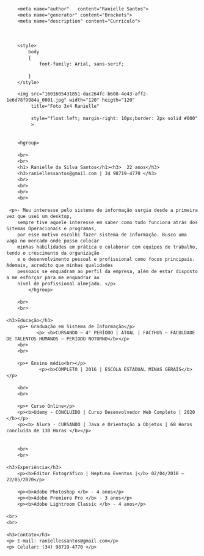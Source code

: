 
<html lang="pt-BR">
    <head>
    <title>Meu currículo</title>
        <meta charset="utf-8">
        
        <meta name="author"   content="Ranielle Santos">
        <meta name="generator" content="Brackets">
        <meta name="description" content="Currículo">
        
        
        
        <style>
            body 
            {
                font-family: Arial, sans-serif;
                
            }
        </style>
        

</head>
    <body>
        
        <img src="1601605431851-dac264fc-b608-4e43-aff2-1e6d78f9984a_0001.jpg" width="120" heigth="120"
             title="Foto 3x4 Ranielle"
             
             style="float:left; margin-right: 10px;border: 2px solid #000"
             >
        
        
        <hgroup>
        
        <br>
        <br>
        <h1> Ranielle da Silva Santos</h1><h3>  22 anos</h3>
        <h3>raniellessantos@gmail.com | 34 98719-4770 </h3>
        <br>
        <br>
        <br>
        <br>
        
     <p>· Meu interesse pelo sistema de informação surgiu desde a primeira vez que usei um desktop, 
        sempre tive aquele interesse em saber como tudo funciona atrás dos Sitemas Operacionais e programas, 
        por esse motivo escolhi fazer sistema de informação. Busco uma vaga no mercado onde posso colocar 
        minhas habilidades em prática e colaborar com equipes de trabalho, tendo o crescimento da organização 
        e o desenvolvimento pessoal e profissional como focos principais. Ademais, acredito que minhas qualidades 
        pessoais se enquadram ao perfil da empresa, além de estar disposto a me esforçar para me enquadrar ao 
        nível de profissional almejado. </p>
            </hgroup>
        
        <br>
        <br>
        
    <h3>Educação</h3>
        <p>• Graduação em Sistema de Informação</p>
               <p> <b>CURSANDO – 4° PERÍODO | ATUAL | FACTHUS – FACULDADE DE TALENTOS HUMANOS – PERÍODO NOTURNO</b></p>
        <br>
        <br>
        
        <p>• Ensino médio<br></p>
                <p><b>COMPLETO | 2016 | ESCOLA ESTADUAL MINAS GERAIS</b></p>
        
        <br>
        <br>
        
        <p>• Curso Online</p>
        <p><b>Udemy - CONCLUIDO | Curso Desenvolvedor Web Completo | 2020 </b></p>
        <p><b> Alura - CURSANDO | Java e Orientação a Objetos | 68 Horas concluída de 130 Horas </b></p>
       
        
        <br>
        <br>
        
    <h3>Experiência</h3>
        <p><b>Editor Fotográfico | Neptuno Eventos |</b> 02/04/2018 – 22/05/2020</p>
        
        <p><b>Adobe Photoshop </b> - 4 anos</p>
        <p><b>Adobe Premiere Pro </b> - 3 anos</p>
        <p><b>Adobe Lightroom Classic </b> - 4 anos</p>
        
    <br>
    <br>
    
    <h3>Contato</h3>
    <p> E-mail: raniellessantos@gmail.com</p>
    <p> Celular: (34) 98719-4770 </p>
    
        
        
</body>
    
</html>

